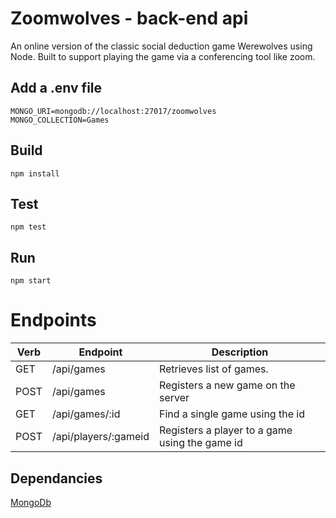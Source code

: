 # Zoomwolves - back-end api

An online version of the classic social deduction game Werewolves using Node. Built to support playing the game via a conferencing tool like zoom.

## Add a .env file

```
MONGO_URI=mongodb://localhost:27017/zoomwolves
MONGO_COLLECTION=Games
```

## Build

```
npm install
```

## Test

```
npm test
```

## Run

```
npm start
```

# Endpoints

| **Verb** | **Endpoint**         | **Description**                                |
| -------- | -------------------- | ---------------------------------------------- |
| GET      | /api/games           | Retrieves list of games.                       |
| POST     | /api/games           | Registers a new game on the server             |
| GET      | /api/games/:id       | Find a single game using the id                |
| POST     | /api/players/:gameid | Registers a player to a game using the game id |

## Dependancies

[MongoDb](https://docs.mongodb.com/manual/installation/)
